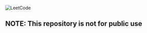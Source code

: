 ![LeetCode](https://img.shields.io/badge/-LeetCode-FFA116?style=for-the-badge&logo=LeetCode&logoColor=black)
## NOTE: This repository is not for public use
